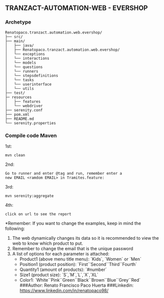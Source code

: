 ## TRANZACT-AUTOMATION-WEB - EVERSHOP

### Archetype
````text 
Renatopaco.tranzact.automation.web.evershop/
├── src/
├── main/
│   ├── java/
│   ├── Renatopaco.tranzact.automation.web.evershop/
│   └── exceptions
│   └── interactions
│   └── models
│   └── questions
│   └── runners
│   └── stepsdefinitions
│   └── tasks
│   └── userinterface
│   └── utils
├── test/
├─ resources
│   ├── features
│   └── webdriver
├── serenity.conf
├── pom.xml
├── README.md
└── serenity.properties
````

### Compile code Maven
1st:
````
mvn clean
````
2nd:
````
Go to runner and enter @tag and run, remember enter a
new EMAIL <ramdom EMAIL> in Tramites.feature:
````
3rd:
````
mvn serenity:aggregate
````
4th:
````
click on url to see the report
````

*Remember:
If you want to change the examples, keep in mind the following:
1. The web dynamically changes its data so it is recommended to view the web to know which product to put.
2. Remember to change the email that is the unique password
3. A list of options for each parameter is attached:
   * Product1 (above menu title menu): ´Kids´, ´Women´ or ´Men´
   * Position1 (product position): ´First´´Second´´Third´´Fourth´
   * Quantity1 (amount of products): ´#number´
   * Size1 (product size): ´S´,´M´,´L´,´X´,´XL´
   * Color1: ´White´´Pink´´Green´´Black´´Brown´´Blue´´Grey´´Red´
###Author: Renato Francisco Paco Huerta 
###Linkedin: https://www.linkedin.com/in/renatopaco98/

